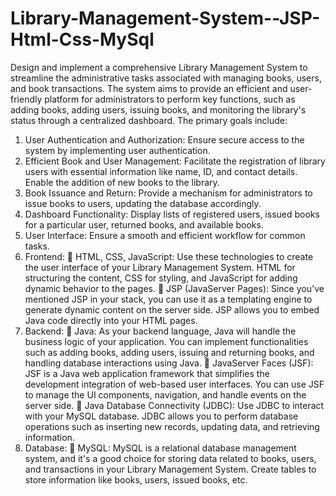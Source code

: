 # Library-Management-System--JSP-Html-Css-MySql
Design and implement a comprehensive Library Management System to streamline the administrative tasks associated with managing books, users, and book transactions. The system aims to provide an efficient and user-friendly platform for administrators to perform key functions, such as adding books, adding users, issuing books, and monitoring the library's status through a centralized dashboard.
The primary goals include:
1. User Authentication and Authorization: Ensure secure access to the system by implementing user authentication.
2. Efficient Book and User Management: Facilitate the registration of library users with essential information like name, ID, and contact details. Enable the addition of new books to the library.
3. Book Issuance and Return: Provide a mechanism for administrators to issue books to users, updating the database accordingly.
4. Dashboard Functionality: Display lists of registered users, issued books for a particular user, returned books, and available books.
5. User Interface: Ensure a smooth and efficient workflow for common tasks.
1. Frontend:
 HTML, CSS, JavaScript: Use these technologies to create the user interface of your Library Management System. HTML for structuring the content, CSS for styling, and JavaScript for adding dynamic behavior to the pages.
 JSP (JavaServer Pages): Since you've mentioned JSP in your stack, you can use it as a templating engine to generate dynamic content on the server side. JSP allows you to embed Java code directly into your HTML pages.
2. Backend:
 Java: As your backend language, Java will handle the business logic of your application. You can implement functionalities such as adding books, adding users, issuing and returning books, and handling database interactions using Java.
 JavaServer Faces (JSF): JSF is a Java web application framework that simplifies the development integration of web-based user interfaces. You can use JSF to manage the UI components, navigation, and handle events on the server side.
 Java Database Connectivity (JDBC): Use JDBC to interact with your MySQL database. JDBC allows you to perform database operations such as inserting new records, updating data, and retrieving information.
3. Database:
 MySQL: MySQL is a relational database management system, and it's a good choice for storing data related to books, users, and transactions in your Library Management System. Create tables to store information like books, users, issued books, etc.
